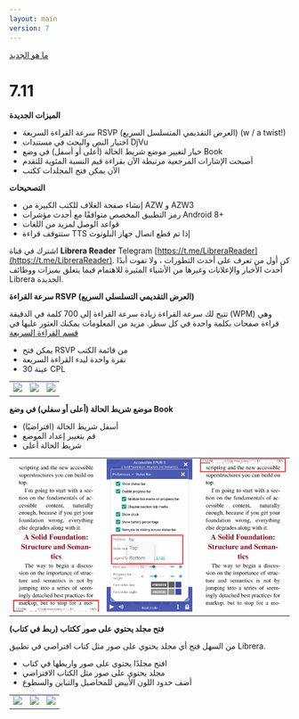 ```yaml
---
layout: main
version: 7
---
```

[ما هو الجديد](/wiki/what-is-new/ar)

# 7.11

**الميزات الجديدة**

* سرعة القراءة السريعة RSVP (العرض التقديمي المتسلسل السريع) (w / a twist!)
* اختيار النص والبحث في مستندات DjVu
* خيار لتغيير موضع شريط الحالة (أعلى أو أسفل) في وضع Book
* أصبحت الإشارات المرجعية مرتبطة الآن بقراءة قيم النسبة المئوية للتقدم
* الآن يمكن فتح المجلدات ككتب

**التصحيحات**

* إنشاء صفحة الغلاف للكتب الكبيرة من AZW و AZW3
* رمز التطبيق المخصص متوافقًا مع أحدث مؤشرات Android 8+
* قواعد الوصل لمزيد من اللغات
* ستتوقف قراءة TTS إذا تم قطع اتصال جهاز البلوتوث

اشترك في قناة **Librera Reader** Telegram [https://t.me/LibreraReader](https://t.me/LibreraReader). كن أول من تعرف على أحدث التطورات ، ولا تفوت أبدًا أحدث الأخبار والإعلانات وغيرها من الأشياء المثيرة للاهتمام فيما يتعلق بميزات ووظائف Librera الجديدة.


**سرعة القراءة RSVP (العرض التقديمي التسلسلي السريع)**

تتيح لك سرعة القراءة زيادة سرعة القراءة إلى 700 كلمة في الدقيقة (WPM) وهي قراءة صفحات بكلمة واحدة في كل سطر.
مزيد من المعلومات يمكنك العثور عليها في [قسم القراءة السريعة](/wiki/manual/Rapid-Serial-Visual-Presentation/ar)


* يمكن فتح RSVP من قائمة الكتب
* نقرة واحدة لبدء القراءة السريعة
* 30 عينة CPL

||||
|-|-|-|
|![](/wiki/manual/Rapid-Serial-Visual-Presentation/1.png)|![](/wiki/manual/Rapid-Serial-Visual-Presentation/2.png)|![](/wiki/manual/Rapid-Serial-Visual-Presentation/3.png)|

**موضع شريط الحالة (أعلى أو سفلي) في وضع Book**

* أسفل شريط الحالة (افتراضيًا)
* قم بتغيير إعداد الموضع
* شريط الحالة أعلى

||||
|-|-|-|
|![](1.png)|![](2.png)|![](3.png)|


**فتح مجلد يحتوي على صور ككتاب (ربط في كتاب)**

من السهل فتح أي مجلد يحتوي على صور مثل كتاب افتراضي في تطبيق Librera.


* افتح مجلدًا يحتوي على صور واربطها في كتاب
* مجلد يحتوي على صور مثل الكتاب الافتراضي
* أضف حدود اللون الأبيض للمحاصيل والتباين والسطوع

||||
|-|-|-|
|![](/wiki/manual/Open-Folder-With-Images-As-A-Book/1.png)|![](/wiki/manual/Open-Folder-With-Images-As-A-Book/2.png)|![](/wiki/manual/Open-Folder-With-Images-As-A-Book/3.png)|



